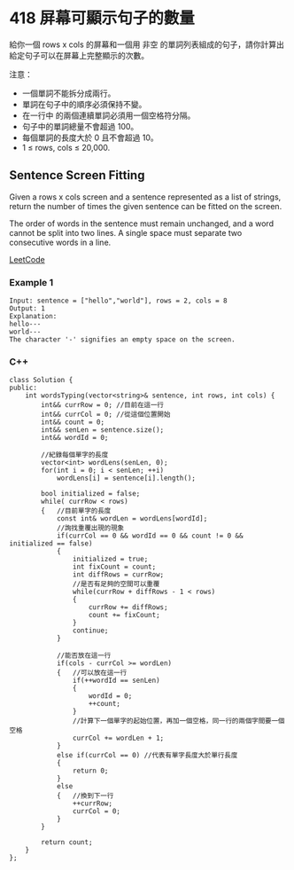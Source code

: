 # 418 屏幕可顯示句子的數量

給你一個 rows x cols 的屏幕和一個用 非空 的單詞列表組成的句子，請你計算出給定句子可以在屏幕上完整顯示的次數。

注意：

* 一個單詞不能拆分成兩行。
* 單詞在句子中的順序必須保持不變。
* 在一行中 的兩個連續單詞必須用一個空格符分隔。
* 句子中的單詞總量不會超過 100。
* 每個單詞的長度大於 0 且不會超過 10。
* 1 ≤ rows, cols ≤ 20,000.


## Sentence Screen Fitting

Given a rows x cols screen and a sentence represented as a list of strings, return the number of times the given sentence can be fitted on the screen.

The order of words in the sentence must remain unchanged, and a word cannot be split into two lines. A single space must separate two consecutive words in a line.


[LeetCode](https://leetcode-cn.com/sentence-screen-fitting/)

### Example 1

```
Input: sentence = ["hello","world"], rows = 2, cols = 8
Output: 1
Explanation:
hello---
world---
The character '-' signifies an empty space on the screen.

```


### C++ 

```
class Solution {
public:
    int wordsTyping(vector<string>& sentence, int rows, int cols) {
        int&& currRow = 0; //目前在這一行
        int&& currCol = 0; //從這個位置開始
        int&& count = 0;
        int&& senLen = sentence.size();
        int&& wordId = 0;

        //紀錄每個單字的長度
        vector<int> wordLens(senLen, 0);
        for(int i = 0; i < senLen; ++i)
            wordLens[i] = sentence[i].length();

        bool initialized = false;
        while( currRow < rows)
        {   //目前單字的長度
            const int& wordLen = wordLens[wordId];
            //詢找重覆出現的現象            
            if(currCol == 0 && wordId == 0 && count != 0 && initialized == false)
            {
                initialized = true;
                int fixCount = count;
                int diffRows = currRow;
                //是否有足夠的空間可以重覆
                while(currRow + diffRows - 1 < rows)
                {
                    currRow += diffRows;
                    count += fixCount;
                }
                continue;
            }

            //能否放在這一行
            if(cols - currCol >= wordLen)
            {   //可以放在這一行
                if(++wordId == senLen)
                {
                    wordId = 0;
                    ++count;
                }
                //計算下一個單字的起始位置，再加一個空格，同一行的兩個字間要一個空格
                currCol += wordLen + 1;            
            }
            else if(currCol == 0) //代表有單字長度大於單行長度
            {
                return 0;
            }
            else 
            {   //換到下一行
                ++currRow;
                currCol = 0;
            }
        }

        return count;
    }
};
```
